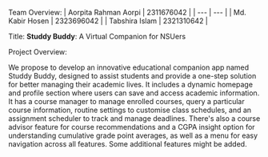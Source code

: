
Team Overview:
| Aorpita Rahman Aorpi | 2311676042 |
| --- | --- |
| Md. Kabir Hosen | 2323696042 |
| Tabshira Islam | 2321310642 |



Title: **Studdy Buddy**: A Virtual Companion for NSUers

Project Overview:

We propose to develop an innovative educational companion app named Studdy Buddy, designed to assist students and provide a one-step solution for better managing their academic lives. It includes a dynamic homepage and profile section where users can save and access academic information. It has a course manager to manage enrolled courses, query a particular course information, routine settings to customise class schedules, and an assignment scheduler to track and manage deadlines. There's also a course advisor feature for course recommendations and a CGPA insight option for understanding cumulative grade point averages, as well as a menu for easy navigation across all features. Some additional features might be added.
